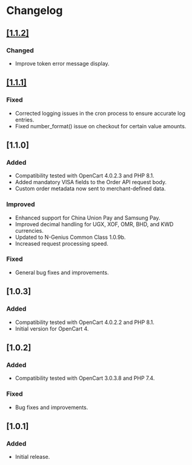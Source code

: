 # Changelog

## [[1.1.2]](https://github.com/VodaPay-Gateway/opencart-plugin/releases/tag/1.1.2)

### Changed

- Improve token error message display.

## [[1.1.1]](https://github.com/VodaPay-Gateway/opencart-plugin/releases/tag/1.1.1)

### Fixed

- Corrected logging issues in the cron process to ensure accurate log entries.
- Fixed number_format() issue on checkout for certain value amounts.

## [1.1.0]

### Added

- Compatibility tested with OpenCart 4.0.2.3 and PHP 8.1.
- Added mandatory VISA fields to the Order API request body.
- Custom order metadata now sent to merchant-defined data.

### Improved

- Enhanced support for China Union Pay and Samsung Pay.
- Improved decimal handling for UGX, XOF, OMR, BHD, and KWD currencies.
- Updated to N-Genius Common Class 1.0.9b.
- Increased request processing speed.

### Fixed

- General bug fixes and improvements.

## [1.0.3]

### Added

- Compatibility tested with OpenCart 4.0.2.2 and PHP 8.1.
- Initial version for OpenCart 4.

## [1.0.2]

### Added

- Compatibility tested with OpenCart 3.0.3.8 and PHP 7.4.

### Fixed

- Bug fixes and improvements.

## [1.0.1]

### Added

- Initial release.
